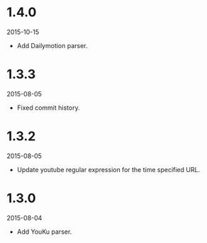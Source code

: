 # 1.4.0

2015-10-15

 - Add Dailymotion parser.

# 1.3.3

2015-08-05

 - Fixed commit history.

# 1.3.2

2015-08-05

 - Update youtube regular expression for the time specified URL.

# 1.3.0

2015-08-04

 - Add YouKu parser.
